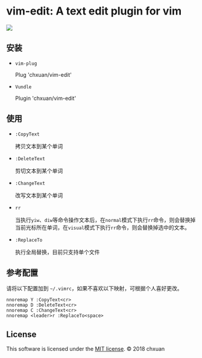 vim-edit: A text edit plugin for vim
===============================================

![][1]

## 安装
    
- `vim-plug`

    Plug 'chxuan/vim-edit'

- `Vundle`

    Plugin 'chxuan/vim-edit'

## 使用

- `:CopyText`

    拷贝文本到某个单词

- `:DeleteText`

    剪切文本到某个单词

- `:ChangeText`

    改写文本到某个单词

- `rr`

    当执行`yiw`、`diw`等命令操作文本后，在`normal`模式下执行`rr`命令，则会替换掉当前光标所在单词，在`visual`模式下执行`rr`命令，则会替换掉选中的文本。

- `:ReplaceTo`

    执行全局替换，目前只支持单个文件

## 参考配置

请将以下配置加到 `~/.vimrc`，如果不喜欢以下映射，可根据个人喜好更改。

    nnoremap Y :CopyText<cr>
    nnoremap D :DeleteText<cr>
    nnoremap C :ChangeText<cr>
    nnoremap <leader>r :ReplaceTo<space>


## License

This software is licensed under the [MIT license][2]. © 2018 chxuan


  [1]: https://raw.githubusercontent.com/chxuan/vim-edit/master/screenshots/vim-edit.png
  [2]: https://github.com/chxuan/vim-edit/blob/master/LICENSE
